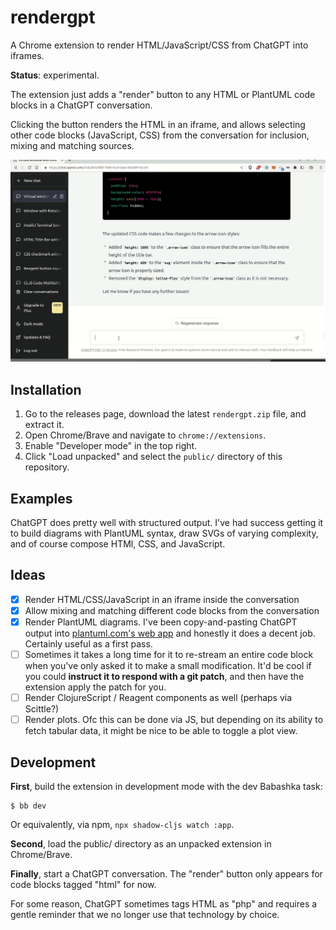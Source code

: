 # rendergpt

A Chrome extension to render HTML/JavaScript/CSS from ChatGPT into iframes.

**Status**: experimental.

The extension just adds a "render" button to any HTML or PlantUML code blocks in 
a ChatGPT conversation.

Clicking the button renders the HTML in an iframe, and allows selecting other
code blocks (JavaScript, CSS) from the conversation for inclusion, mixing and 
matching sources.

![rendering some HTML, CSS, and JavaScript](rendergpt.gif)

## Installation

1. Go to the releases page, download the latest `rendergpt.zip` file, and extract it.
2. Open Chrome/Brave and navigate to `chrome://extensions`.
3. Enable "Developer mode" in the top right.
4. Click "Load unpacked" and select the `public/` directory of this repository.

## Examples

ChatGPT does pretty well with structured output. I've had success getting it to
build diagrams with PlantUML syntax, draw SVGs of varying complexity, and of
course compose HTMl, CSS, and JavaScript.

## Ideas 

- [x] Render HTML/CSS/JavaScript in an iframe inside the conversation
- [x] Allow mixing and matching different code blocks from the conversation
- [x] Render PlantUML diagrams. I've been copy-and-pasting ChatGPT output into
  [plantuml.com's web app](http://www.plantuml.com/plantuml/uml/SyfFKj2rKt3CoKnELR1Io4ZDoSa70000)
  and honestly it does a decent job. Certainly useful as a first pass.
- [ ] Sometimes it takes a long time for it to re-stream an entire code block 
  when you've only asked it to make a small modification. It'd be cool if you
  could **instruct it to respond with a git patch**, and then have the extension 
  apply the patch for you.
- [ ] Render ClojureScript / Reagent components as well (perhaps via Scittle?)
- [ ] Render plots. Ofc this can be done via JS, but depending on its ability to
  fetch tabular data, it might be nice to be able to toggle a plot view.

## Development

**First**, build the extension in development mode with the dev Babashka task:

    $ bb dev

Or equivalently, via npm, `npx shadow-cljs watch :app`.

**Second**, load the public/ directory as an unpacked extension in Chrome/Brave.

**Finally**, start a ChatGPT conversation. The "render" button only appears 
for code blocks tagged "html" for now. 

For some reason, ChatGPT sometimes tags HTML as "php" and requires a gentle 
reminder that we no longer use that technology by choice.
